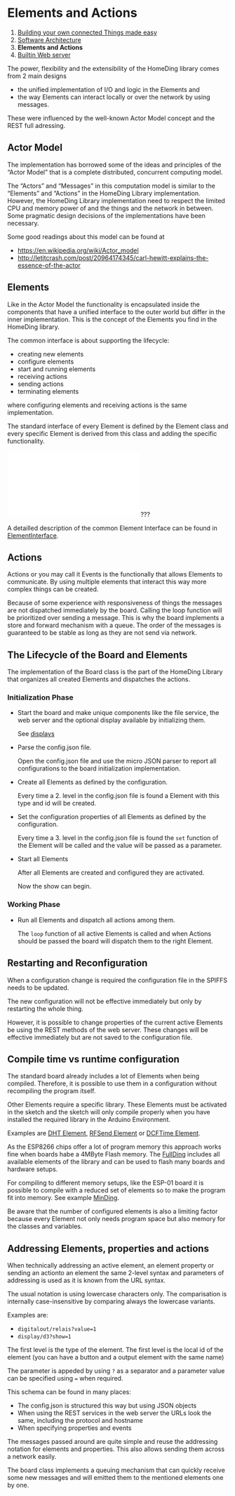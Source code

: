 # Elements and Actions

1. [Building your own connected Things made easy](/concepts/paper01.md)
2. [Software Architecture](/concepts/paper02.md)
3. **Elements and Actions**
4. [Builtin Web server](/concepts/paper04.md)

The power, flexibility and the extensibility of the HomeDing library comes from 2 main designs

* the unified implementation of I/O and logic in the Elements and 
* the way Elements can interact locally or over the network by using messages.

These were influenced by the well-known Actor Model concept and the REST full adressing.

## Actor Model

The implementation has borrowed some of the ideas and principles of the “Actor Model” that is a complete distributed, concurrent computing model.

The “Actors” and “Messages” in this computation model is similar to the “Elements” and “Actions” in the HomeDing Library implementation. However, the HomeDing Library implementation need to respect the limited CPU and memory power of and the things and the network in between. Some pragmatic design decisions of the implementations have been necessary.

Some good readings about this model can be found at

* https://en.wikipedia.org/wiki/Actor_model
* http://letitcrash.com/post/20964174345/carl-hewitt-explains-the-essence-of-the-actor

## Elements 

Like in the Actor Model the functionality is encapsulated inside the components that have a unified interface
to the outer world but differ in the inner implementation.
This is the concept of the Elements you find in the HomeDing library.

The common interface is about supporting the lifecycle:

* creating new elements
* configure elements
* start and running elements
* receiving actions
* sending actions
* terminating elements

where configuring elements and receiving actions is the same implementation.

The standard interface of every Element is defined by the Element class and every specific Element is derived from this class and adding the specific functionality.

![Methods of Element implementations](elementapi.png.md) ???

A detailled description of the common Element Interface can be found in [ElementInterface](ElementInterface.md).

## Actions

Actions or you may call it Events is the functionally that allows Elements to communicate.
By using multiple elements that interact this way more complex things can be created.

Because of some experience with responsiveness of things the messages are not dispatched immediately by the board.
Calling the loop function will be prioritized over sending a message.
This is why the board implements a store and forward mechanism with a queue.
The order of the messages is guaranteed to be stable as long as they are not send via network.

## The Lifecycle of the Board and Elements

The implementation of the Board class is the part of the HomeDing Library that organizes all created Elements and dispatches the actions.

### Initialization Phase

* Start the board and make unique components like the file service, the web server
  and the optional display available by initializing them.

  See [displays](displays.md)

* Parse the config.json file.

  Open the config.json file and use the micro JSON parser to report all configurations to the board initialization implementation.

* Create all Elements as defined by the configuration.

  Every time a 2. level in the config.json file is found a Element with this type and id will be created.

* Set the configuration properties of all Elements as defined by the configuration.

  Every time a 3. level in the config.json file is found the `set` function of the Element will be called and the value will be passed as a parameter.

* Start all Elements

  After all Elements are created and configured they are activated.

  Now the show can begin.

### Working Phase

* Run all Elements and dispatch all actions among them.

  The `loop` function of all active Elements is called and when Actions should be passed the board will dispatch them to the right Element.

## Restarting and Reconfiguration

When a configuration change is required the configuration file in the SPIFFS needs to be updated.

The new configuration will not be effective immediately but only by restarting the whole thing.

However, it is possible to change properties of the current active Elements be using the REST methods of the web server. These changes will be effective immediately but are not saved to the configuration file.

## Compile time vs runtime configuration

The standard board already includes a lot of Elements when being compiled. Therefore, it is possible to use them in a configuration without recompiling the program itself.

Other Elements require a specific library. These Elements must be activated in the sketch and the sketch will only compile properly when you have installed the required library in the Arduino Environment.

Examples are [DHT Element](elements/dht.md), [RFSend Element](elements/rfsend.md) or [DCFTime Element](elements/dcftime.md).

As the ESP8266 chips offer a lot of program memory this approach works fine when boards habe a 4MByte Flash memory.
The [FullDing](examples/fullding.md) includes all available elements of the library and can be used to flash many boards and hardware setups. 

For compiling to different memory setups, like the ESP-01 board it is possible to compile with a reduced set of elements so to make the program fit into memory.
See example [MinDing](examples/minding.md).

Be aware that the number of configured elements is also a limiting factor because every Element not only needs program space but also memory for the classes and variables.

## Addressing Elements, properties and actions

When technically addressing an active element, an element property or sending an actionto an element
the same 2-level syntax and parameters of addressing is used as it is known from the URL syntax.

The usual notation is using lowercase characters only. The comparisation is internally case-insensitive by comparing always the lowercase variants.

Examples are:

* `digitalout/relais?value=1`
* `display/d3?show=1`

The first level is the type of the element.
The first level is the local id of the element (you can have a button and a output element with the same name)

The parameter is appeded by using `?` as a separator and a parameter value can be specified using `=` when required.

This schema can be found in many places:

* The config.json is structured this way but using JSON objects
* When using the REST services in the web server the URLs look the same, including the protocol and hostname
* When specifying properties and events

The messages passed around are quite simple and reuse the addressing notation for elements and properties. This also allows sending them across a network easily.

The board class implements a queuing mechanism that can quickly receive some new messages and will emitted them to the mentioned elements one by one.